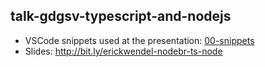 ## talk-gdgsv-typescript-and-nodejs

- VSCode snippets used at the presentation: [00-snippets](./00-snippets)
- Slides: http://bit.ly/erickwendel-nodebr-ts-node
